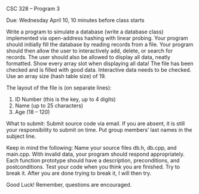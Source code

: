 CSC 328 – Program 3

Due:	Wednesday April 10, 10 minutes before class starts

Write a program to simulate a database (write a database class) implemented via open-address hashing with linear probing.  Your program should initially fill the database by reading records from a file.  Your program should then allow the user to interactively add, delete, or search for records.  The user should also be allowed to display all data, neatly formatted.  Show every array slot when displaying all data!  The file has been checked and is filled with good data.  Interactive data needs to be checked.  Use an array size (hash table size) of 19.

The layout of the file is (on separate lines):
1. ID Number (this is the key, up to 4 digits)
2. Name (up to 25 characters)
3. Age (18 – 120)

What to submit:
Submit source code via email.  If you are absent, it is still your responsibility to submit on time.  Put group members’ last names in the subject line.

Keep in mind the following:
Name your source files db.h, db.cpp, and main.cpp.
With invalid data, your program should respond appropriately.
Each function prototype should have a description, preconditions, and postconditions.
Test your code when you think you are finished.  Try to break it.  After you are done trying to break it, I will then try.

Good Luck!  Remember, questions are encouraged.  